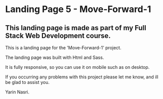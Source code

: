 # Landing Page 5 - Move-Forward-1

## This landing page is made as part of my Full Stack Web Development course.

This is a landing page for the 'Move-Forward-1' project.

The landing page was built with Html and Sass.

It is fully responsive, so you can use it on mobile such as on desktop.

If you occurring any problems with this project please let me know, and ill be glad to assist you.

Yarin Nasri.
